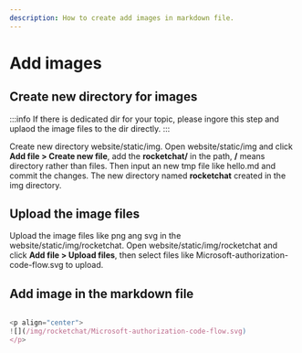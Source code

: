 ```yaml
---
description: How to create add images in markdown file.
---
```


# Add images

## Create new directory for images
:::info
If there is dedicated dir for your topic, please ingore this step and uplaod the image files to the dir directly.
:::

Create new directory website/static/img. Open website/static/img and click **Add file > Create new file**, add the **rocketchat/** in the path, **/** means directory rather than files.
Then input an new tmp file like hello.md and commit the changes. The new directory named **rocketchat** created in the img directory.

## Upload the image files  

Upload the image files like png ang svg in the website/static/img/rocketchat. Open website/static/img/rocketchat and click **Add file > Upload files**, then select files like Microsoft-authorization-code-flow.svg to upload.

## Add image in the markdown file

```js title="website/docs/rocketchat/rocketchat-microsoft-oauth.mdx"

<p align="center">
![](/img/rocketchat/Microsoft-authorization-code-flow.svg)
</p>

```




